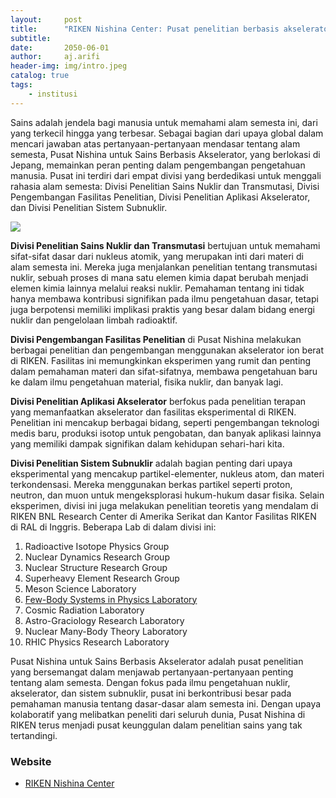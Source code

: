 ```yaml
---
layout:     post
title:      "RIKEN Nishina Center: Pusat penelitian berbasis akselerator"
subtitle:   
date:       2050-06-01
author:     aj.arifi
header-img: img/intro.jpeg
catalog: true
tags:
    - institusi
---
```


Sains adalah jendela bagi manusia untuk memahami alam semesta ini, dari yang terkecil hingga yang terbesar. 
Sebagai bagian dari upaya global dalam mencari jawaban atas pertanyaan-pertanyaan mendasar tentang alam semesta, 
Pusat Nishina untuk Sains Berbasis Akselerator, yang berlokasi di Jepang, memainkan peran penting 
dalam pengembangan pengetahuan manusia. Pusat ini terdiri dari empat divisi yang berdedikasi untuk 
menggali rahasia alam semesta: Divisi Penelitian Sains Nuklir dan Transmutasi, Divisi Pengembangan 
Fasilitas Penelitian, Divisi Penelitian Aplikasi Akselerator, dan Divisi Penelitian Sistem Subnuklir.

![](https://ribf.riken.jp/images/nishina-c-h.png)

**Divisi Penelitian Sains Nuklir dan Transmutasi** 
bertujuan untuk memahami sifat-sifat dasar dari nukleus atomik, yang merupakan inti dari 
materi di alam semesta ini. Mereka juga menjalankan penelitian tentang transmutasi nuklir, 
sebuah proses di mana satu elemen kimia dapat berubah menjadi elemen kimia lainnya 
melalui reaksi nuklir. Pemahaman tentang ini tidak hanya membawa kontribusi signifikan 
pada ilmu pengetahuan dasar, tetapi juga berpotensi memiliki implikasi praktis yang 
besar dalam bidang energi nuklir dan pengelolaan limbah radioaktif.

**Divisi Pengembangan Fasilitas Penelitian** 
di Pusat Nishina melakukan berbagai penelitian dan pengembangan menggunakan akselerator 
ion berat di RIKEN. Fasilitas ini memungkinkan eksperimen yang rumit dan penting dalam 
pemahaman materi dan sifat-sifatnya, membawa pengetahuan baru ke dalam ilmu pengetahuan 
material, fisika nuklir, dan banyak lagi.

**Divisi Penelitian Aplikasi Akselerator** 
berfokus pada penelitian terapan yang memanfaatkan akselerator dan fasilitas eksperimental di RIKEN. 
Penelitian ini mencakup berbagai bidang, seperti pengembangan teknologi medis baru, produksi 
isotop untuk pengobatan, dan banyak aplikasi lainnya yang memiliki dampak signifikan dalam kehidupan sehari-hari kita.

**Divisi Penelitian Sistem Subnuklir** 
adalah bagian penting dari upaya eksperimental yang mencakup partikel-elementer, 
nukleus atom, dan materi terkondensasi. Mereka menggunakan berkas partikel seperti 
proton, neutron, dan muon untuk mengeksplorasi hukum-hukum dasar fisika. Selain eksperimen, 
divisi ini juga melakukan penelitian teoretis yang mendalam di RIKEN BNL Research 
Center di Amerika Serikat dan Kantor Fasilitas RIKEN di RAL di Inggris.
Beberapa Lab di dalam divisi ini:
1. Radioactive Isotope Physics Group
2. Nuclear Dynamics Research Group
3. Nuclear Structure Research Group
4. Superheavy Element Research Group
5. Meson Science Laboratory
6. [Few-Body Systems in Physics Laboratory](http://snp.riken.jp/news.php)
7. Cosmic Radiation Laboratory
8. Astro-Graciology Research Laboratory
9. Nuclear Many-Body Theory Laboratory
10. RHIC Physics Research Laboratory

Pusat Nishina untuk Sains Berbasis Akselerator adalah pusat penelitian yang bersemangat 
dalam menjawab pertanyaan-pertanyaan penting tentang alam semesta. Dengan fokus pada 
ilmu pengetahuan nuklir, akselerator, dan sistem subnuklir, pusat ini berkontribusi 
besar pada pemahaman manusia tentang dasar-dasar alam semesta ini. Dengan upaya 
kolaboratif yang melibatkan peneliti dari seluruh dunia, Pusat Nishina di RIKEN 
terus menjadi pusat keunggulan dalam penelitian sains yang tak tertandingi.


### Website

* [RIKEN Nishina Center](https://www.nishina.riken.jp/index_e.html)
